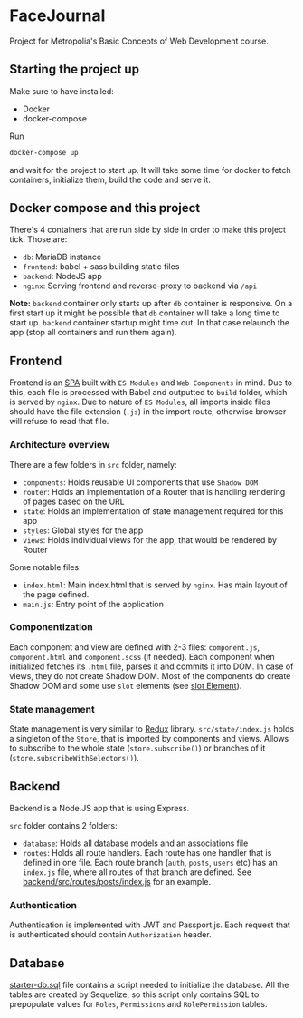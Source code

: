 # FaceJournal

Project for Metropolia's Basic Concepts of Web Development course.

## Starting the project up

Make sure to have installed:

- Docker
- docker-compose

Run

```sh
docker-compose up
```

and wait for the project to start up. It will take some time for docker to fetch containers, initialize them, build the code and serve it.

## Docker compose and this project

There's 4 containers that are run side by side in order to make this project tick. Those are:

- `db`: MariaDB instance
- `frontend`: babel + sass building static files
- `backend`: NodeJS app
- `nginx`: Serving frontend and reverse-proxy to backend via `/api`

**Note:** `backend` container only starts up after `db` container is responsive. On a first start up it might be possible that `db` container will take a long time to start up. `backend` container startup might time out. In that case relaunch the app (stop all containers and run them again).

## Frontend

Frontend is an [SPA](https://en.wikipedia.org/wiki/Single-page_application) built with `ES Modules` and `Web Components` in mind. Due to this, each file is processed with Babel and outputted to `build` folder, which is served by `nginx`.
Due to nature of `ES Modules`, all imports inside files should have the file extension (`.js`) in the import route, otherwise browser will refuse to read that file.

### Architecture overview

There are a few folders in `src` folder, namely:

- `components`: Holds reusable UI components that use `Shadow DOM`
- `router`: Holds an implementation of a Router that is handling rendering of pages based on the URL
- `state`: Holds an implementation of state management required for this app
- `styles`: Global styles for the app
- `views`: Holds individual views for the app, that would be rendered by Router

Some notable files:

- `index.html`: Main index.html that is served by `nginx`. Has main layout of the page defined.
- `main.js`: Entry point of the application

### Componentization

Each component and view are defined with 2-3 files: `component.js`, `component.html` and `component.scss` (if needed). Each component when initialized fetches its `.html` file, parses it and commits it into DOM. In case of views, they do not create Shadow DOM. Most of the components do create Shadow DOM and some use `slot` elements (see [slot Element](https://developer.mozilla.org/en-US/docs/Web/HTML/Element/slot)).

### State management

State management is very similar to [Redux](https://redux.js.org) library. `src/state/index.js` holds a singleton of the `Store`, that is imported by components and views. Allows to subscribe to the whole state (`store.subscribe()`) or branches of it (`store.subscribeWithSelectors()`).

## Backend

Backend is a Node.JS app that is using Express.

`src` folder contains 2 folders:

- `database`: Holds all database models and an associations file
- `routes`: Holds all route handlers. Each route has one handler that is defined in one file. Each route branch (`auth`, `posts`, `users` etc) has an `index.js` file, where all routes of that branch are defined. See [backend/src/routes/posts/index.js](backend/src/routes/posts/index.js) for an example.

### Authentication

Authentication is implemented with JWT and Passport.js. Each request that is authenticated should contain `Authorization` header.

## Database

[starter-db.sql](./starter-db.sql) file contains a script needed to initialize the database. All the tables are created by Sequelize, so this script only contains SQL to prepopulate values for `Roles`, `Permissions` and `RolePermission` tables.
